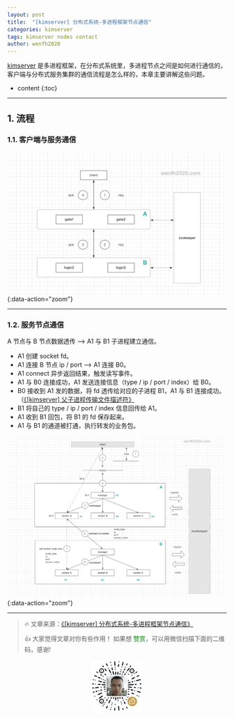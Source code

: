 ```yaml
---
layout: post
title:  "[kimserver] 分布式系统-多进程框架节点通信"
categories: kimserver
tags: kimserver nodes contact
author: wenfh2020
---
```


[kimserver](https://github.com/wenfh2020/kimserver) 是多进程框架，在分布式系统里，多进程节点之间是如何进行通信的，客户端与分布式服务集群的通信流程是怎么样的，本章主要讲解这些问题。




* content
{:toc}

---

## 1. 流程

### 1.1. 客户端与服务通信

![client 与 server 通信流程](/images/2020-11-10-10-41-39.png){:data-action="zoom"}

---

### 1.2. 服务节点通信

A 节点与 B 节点数据透传 --> A1 与 B1 子进程建立通信。

* A1 创建 socket fd。
* A1 连接 B 节点 ip / port -->  A1 连接 B0。
* A1 connect 异步返回结果，触发读写事件。
* A1 与 B0 连接成功，A1 发送连接信息（type / ip / port / index）给 B0。
* B0 接收到 A1 发的数据，将 fd 透传给对应的子进程 B1，A1 与 B1 连接成功。（[《[kimserver] 父子进程传输文件描述符》](https://wenfh2020.com/2020/10/23/kimserver-socket-transfer/)
* B1 将自己的 type / ip / port / index 信息回传给 A1。
* A1 收到 B1 回包，将 B1 的 fd 保存起来。
* A1 与 B1 的通道被打通，执行转发的业务包。

![分布式系统节点通信详细流程](/images/2020-11-10-10-29-50.png){:data-action="zoom"}

---

> 🔥 文章来源：[《[kimserver] 分布式系统-多进程框架节点通信》](https://wenfh2020.com/2020/10/23/kimserver-node-contact/)
>
> 👍 大家觉得文章对你有些作用！ 如果想 <font color=green>赞赏</font>，可以用微信扫描下面的二维码，感谢!
<div align=center><img src="/images/2020-08-06-15-49-47.png" width="120"/></div>

